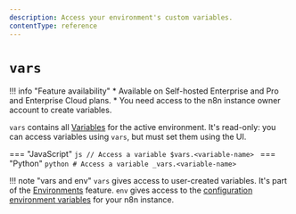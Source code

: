 ```yaml
---
description: Access your environment's custom variables.
contentType: reference
---
```


# `vars`

!!! info "Feature availability"
	* Available on Self-hosted Enterprise and Pro and Enterprise Cloud plans.
	* You need access to the n8n instance owner account to create variables.

`vars` contains all [Variables](/variables/) for the active environment. It's read-only: you can access variables using `vars`, but must set them using the UI.

=== "JavaScript"
	```js
	// Access a variable
	$vars.<variable-name>
	```
=== "Python"
	```python
	# Access a variable
	_vars.<variable-name>
	```

!!! note "vars and env"
	`vars` gives access to user-created variables. It's part of the [Environments](/source-control-environments/) feature. `env` gives access to the [configuration environment variables](/hosting/environment-variables/environment-variables/) for your n8n instance. 
